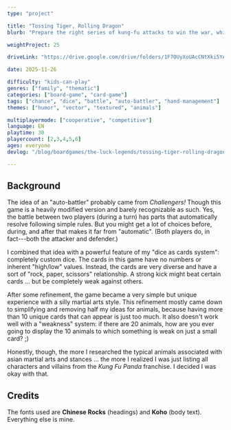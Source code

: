 ```yaml
---
type: "project"

title: "Tossing Tiger, Rolling Dragon"
blurb: "Prepare the right series of kung-fu attacks to win the war, while hoping your opponent didn't roll the exact counter moves."

weightProject: 25

driveLink: "https://drive.google.com/drive/folders/1F7OUyXoUAcCNtXki5YA1wi9EjSWcTTaK"

date: 2025-11-26

difficulty: "kids-can-play"
genres: ["family", "thematic"]
categories: ["board-game", "card-game"]
tags: ["chance", "dice", "battle", "auto-battler", "hand-management"]
themes: ["humor", "vector", "textured", "animals"]

multiplayermode: ["cooperative", "competitive"]
language: EN
playtime: 30
playercount: [2,3,4,5,6]
ages: everyone
devlog: "/blog/boardgames/the-luck-legends/tossing-tiger-rolling-dragon/"

---
```


## Background

The idea of an "auto-battler" probably came from _Challengers!_ Though this game is a heavily modified version and barely recognizable as such. Yes, the battle between two players (during a turn) has parts that automatically resolve following simple rules. But you might get a lot of choices before, during, and after that makes it far from "automatic". (Both players do, in fact---both the attacker and defender.)

I combined that idea with a powerful feature of my "dice as cards system": completely custom dice. The cards in this game have no numbers or inherent "high/low" values. Instead, the cards are very diverse and have a sort of "rock, paper, scissors" relationship. A strong kick might beat certain cards ... but be completely weak against others.

After some refinement, the game became a very simple but unique experience with a silly martial arts style. This refinement mostly came down to simplifying and removing half my ideas for animals, because having more than 10 unique cards that can appear is just too much. It also doesn't work well with a "weakness" system: if there are 20 animals, how are you ever going to display the 10 animals to which something is weak on just a small card? ;)

Honestly, though, the more I researched the typical animals associated with asian martial arts and stances ... the more I realized I was just listing all characters and villains from the _Kung Fu Panda_ franchise. I decided I was okay with that.

## Credits

The fonts used are **Chinese Rocks** (headings) and **Koho** (body text). Everything else is mine.